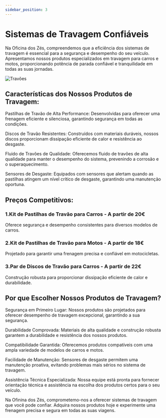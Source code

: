 ```yaml
---
sidebar_position: 3
---
```


# Sistemas de Travagem Confiáveis 

Na Oficina dos Zés, compreendemos que a eficiência dos sistemas de travagem é essencial para a segurança e desempenho do seu veículo. Apresentamos nossos produtos especializados em travagem para carros e motos, proporcionando potência de parada confiável e tranquilidade em todas as suas jornadas.

![Travões](image-2.png)

## Características dos Nossos Produtos de Travagem:

Pastilhas de Travão de Alta Performance: Desenvolvidas para oferecer uma frenagem eficiente e silenciosa, garantindo segurança em todas as condições.

Discos de Travão Resistentes: Construídos com materiais duráveis, nossos discos proporcionam dissipação eficiente de calor e resistência ao desgaste.

Fluido de Travões de Qualidade: Oferecemos fluido de travões de alta qualidade para manter o desempenho do sistema, prevenindo a corrosão e o superaquecimento.

Sensores de Desgaste: Equipados com sensores que alertam quando as pastilhas atingem um nível crítico de desgaste, garantindo uma manutenção oportuna.

## Preços Competitivos:

### 1.Kit de Pastilhas de Travão para Carros - A partir de 20€

Oferece segurança e desempenho consistentes para diversos modelos de carros.

### 2.Kit de Pastilhas de Travão para Motos - A partir de 18€

Projetado para garantir uma frenagem precisa e confiável em motocicletas.

### 3.Par de Discos de Travão para Carros - A partir de 22€

Construção robusta para proporcionar dissipação eficiente de calor e durabilidade.

## Por que Escolher Nossos Produtos de Travagem?

Segurança em Primeiro Lugar: Nossos produtos são projetados para oferecer desempenho de travagem excepcional, garantindo a sua segurança.

Durabilidade Comprovada: Materiais de alta qualidade e construção robusta garantem a durabilidade e resistência dos nossos produtos.

Compatibilidade Garantida: Oferecemos produtos compatíveis com uma ampla variedade de modelos de carros e motos.

Facilidade de Manutenção: Sensores de desgaste permitem uma manutenção proativa, evitando problemas mais sérios no sistema de travagem.

Assistência Técnica Especializada: Nossa equipe está pronta para fornecer orientação técnica e assistência na escolha dos produtos certos para o seu veículo.

Na Ofinina dos Zés, comprometemo-nos a oferecer sistemas de travagem que você pode confiar. Adquira nossos produtos hoje e experimente uma frenagem precisa e segura em todas as suas viagens.